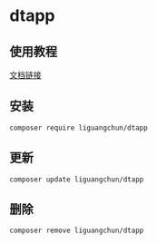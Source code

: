 # dtapp

## 使用教程
[文档链接](http://apidoc.dtapp.net/web/#/4 "文档链接")

## 安装

```text
composer require liguangchun/dtapp
```

## 更新

```text
composer update liguangchun/dtapp
```

## 删除

```text
composer remove liguangchun/dtapp
```
